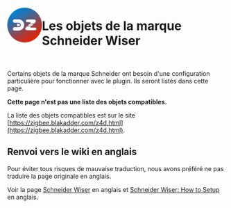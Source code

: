 <a href="#"><img align="left" width="80" height="80" src="../Images/logo_Z4D.png" alt="Logo"></a>

# Les objets de la marque Schneider Wiser

</br>

Certains objets de la marque Schneider ont besoin d'une configuration particulière pour fonctionner avec le plugin. Ils seront listés dans cette page.

**Cette page n'est pas une liste des objets compatibles.**

La liste des objets compatibles est sur le site [https://zigbee.blakadder.com/z4d.html](https://zigbee.blakadder.com/z4d.html).

## Renvoi vers le wiki en anglais

Pour éviter tous risques de mauvaise traduction, nous avons préféré ne pas traduire la page originale en anglais.

Voir la page [Schneider Wiser](../en-eng/Corner_Schneider_Wiser) en anglais et [Schneider Wiser: How to Setup](../en-eng/Corner_Wiser-Setup.md) en anglais.
